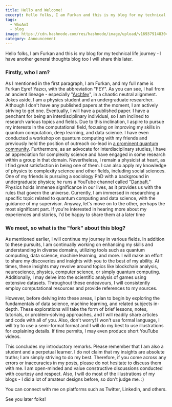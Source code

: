 ```yaml
---
title: Hello and Welcome!
excerpt: Hello folks, I am Furkan and this is my blog for my technical life journey - I have another general thoughts blog too I will share this later. 
tags:
  - WhoAmI
  - blog
image: https://cdn.hashnode.com/res/hashnode/image/upload/v1693791483048/32e34266-90cc-477a-a5f8-cbf667f5a266.png
category: Announcement
---
```

Hello folks, I am Furkan and this is my blog for my technical life journey - I have another general thoughts blog too I will share this later.

### Firstly, who I am?

As I mentioned in the first paragraph, I am Furkan, and my full name is Furkan Eşref Yazıcı, with the abbreviation "FEY". As you can see, I hail from an ancient lineage - especially "[Archfey](https://forgottenrealms.fandom.com/wiki/Archfey)", in a chaotic neutral alignment. Jokes aside, I am a physics student and an undergraduate researcher. Although I don't have any published papers at the moment, I am actively striving to get one. Eventually, I will have a published paper. I have a penchant for being an interdisciplinary individual, so I am inclined to research various topics and fields. Due to this inclination, I aspire to pursue my interests in the computational field, focusing on improving my skills in quantum computation, deep learning, and data science. I have even conducted a workshop on quantum computing with my friends and previously held the position of outreach co-lead in [a prominent quantum community](https://qturkey.org/). Furthermore, as an advocate for interdisciplinary studies, I have an appreciation for complexity science and have engaged in some research within a group in that domain. Nevertheless, I remain a physicist at heart, as I find great satisfaction in being one of them. I can also apply my knowledge of physics to complexity science and other fields, including social sciences. One of my friends is pursuing a sociology PhD with a background in undergraduate physics; he runs a YouTube channel called "[Danbaft](https://www.youtube.com/@DanBaftEnglish)." Physics holds immense significance in our lives, as it provides us with the rules that govern the universe. Currently, I am immersed in researching a specific topic related to quantum computing and data science, with the guidance of my supervisor. Anyway, let's move on to the other, perhaps the most significant part. If you're interested in hearing more about my experiences and stories, I'd be happy to share them at a later time

### We meet, so what is the "fork" about this blog?

As mentioned earlier, I will continue my journey in various fields. In addition to these pursuits, I am continually working on enhancing my skills and understanding in diverse domains, utilizing tools such as quantum computing, data science, machine learning, and more. I will make an effort to share my discoveries and insights with you to the best of my ability. At times, these insights may revolve around topics like blockchain analysis, neuroscience, physics, computer science, or simply quantum computing. Additionally, I may delve into the scientific analysis of games using extensive datasets. Throughout these endeavours, I will consistently employ computational resources and provide references to my sources.

However, before delving into these areas, I plan to begin by exploring the fundamentals of data science, machine learning, and related subjects in-depth. These explorations will take the form of brief lessons, notes, tutorials, or problem-solving approaches, and I will readily share articles and code with all of you. Also, don't worry! I won't use formal language, I will try to use a semi-formal format and I will do my best to use illustrations for explaining details. If time permits, I may even produce short YouTube videos.

This concludes my introductory remarks. Please remember that I am also a student and a perpetual learner. I do not claim that my insights are absolute truths; I am simply striving to do my best. Therefore, if you come across any errors or inaccuracies in my posts, please do not hesitate to discuss them with me. I am open-minded and value constructive discussions conducted with courtesy and respect. Also, I will do most of the illustrations of my blogs - I did a lot of amateur designs before, so don't judge me. :)

You can connect with me on platforms such as Twitter, LinkedIn, and others.

See you later folks!